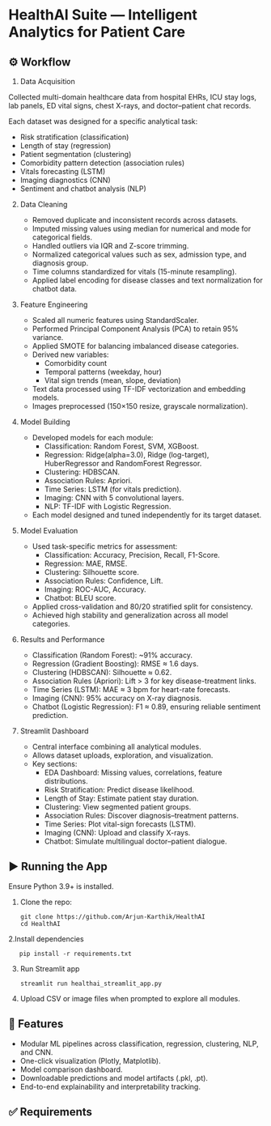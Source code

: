 # HealthAI Suite — Intelligent Analytics for Patient Care

## ⚙️ Workflow
1. Data Acquisition

Collected multi-domain healthcare data from hospital EHRs, ICU stay logs, lab panels, ED vital signs, chest X-rays, and doctor–patient chat records.

Each dataset was designed for a specific analytical task:

   - Risk stratification (classification)
   - Length of stay (regression)
   - Patient segmentation (clustering)
   - Comorbidity pattern detection (association rules)
   - Vitals forecasting (LSTM)
   - Imaging diagnostics (CNN)
   - Sentiment and chatbot analysis (NLP)

2. Data Cleaning

   - Removed duplicate and inconsistent records across datasets.
   - Imputed missing values using median for numerical and mode for categorical fields.
   - Handled outliers via IQR and Z-score trimming.
   - Normalized categorical values such as sex, admission type, and diagnosis group.
   - Time columns standardized for vitals (15-minute resampling).
   - Applied label encoding for disease classes and text normalization for chatbot data.

3. Feature Engineering

   - Scaled all numeric features using StandardScaler.
   - Performed Principal Component Analysis (PCA) to retain 95% variance.
   - Applied SMOTE for balancing imbalanced disease categories.
   - Derived new variables:
      - Comorbidity count
      - Temporal patterns (weekday, hour)
      - Vital sign trends (mean, slope, deviation)
   - Text data processed using TF-IDF vectorization and embedding models.
   - Images preprocessed (150×150 resize, grayscale normalization).

4. Model Building

   - Developed models for each module:
      - Classification: Random Forest, SVM, XGBoost.
      - Regression: Ridge(alpha=3.0), Ridge (log-target), HuberRegressor and RandomForest Regressor.
      - Clustering: HDBSCAN.
      - Association Rules: Apriori.
      - Time Series: LSTM (for vitals prediction).
      - Imaging: CNN with 5 convolutional layers.
      - NLP: TF-IDF with Logistic Regression.
   - Each model designed and tuned independently for its target dataset.
  
5. Model Evaluation

   - Used task-specific metrics for assessment:
      - Classification: Accuracy, Precision, Recall, F1-Score.
      - Regression: MAE, RMSE.
      - Clustering: Silhouette score.
      - Association Rules: Confidence, Lift.
      - Imaging: ROC-AUC, Accuracy.
      - Chatbot: BLEU score.
   - Applied cross-validation and 80/20 stratified split for consistency.
   - Achieved high stability and generalization across all model categories.
  
6. Results and Performance

   - Classification (Random Forest): ~91% accuracy.
   - Regression (Gradient Boosting): RMSE ≈ 1.6 days.
   - Clustering (HDBSCAN): Silhouette ≈ 0.62.
   - Association Rules (Apriori): Lift > 3 for key disease-treatment links.
   - Time Series (LSTM): MAE ≈ 3 bpm for heart-rate forecasts.
   - Imaging (CNN): 95% accuracy on X-ray diagnosis.
   - Chatbot (Logistic Regression): F1 ≈ 0.89, ensuring reliable sentiment prediction.
  
7. Streamlit Dashboard

   - Central interface combining all analytical modules.
   - Allows dataset uploads, exploration, and visualization.
   - Key sections:
      - EDA Dashboard: Missing values, correlations, feature distributions.
      - Risk Stratification: Predict disease likelihood.
      - Length of Stay: Estimate patient stay duration.
      - Clustering: View segmented patient groups.
      - Association Rules: Discover diagnosis–treatment patterns.
      - Time Series: Plot vital-sign forecasts (LSTM).
      - Imaging (CNN): Upload and classify X-rays.
      - Chatbot: Simulate multilingual doctor–patient dialogue.
    
## ▶️ Running the App

Ensure Python 3.9+ is installed.

1. Clone the repo:

       git clone https://github.com/Arjun-Karthik/HealthAI
       cd HealthAI

2.Install dependencies

       pip install -r requirements.txt

3. Run Streamlit app

       streamlit run healthai_streamlit_app.py

4. Upload CSV or image files when prompted to explore all modules.

## 🧩 Features

   - Modular ML pipelines across classification, regression, clustering, NLP, and CNN.
   - One-click visualization (Plotly, Matplotlib).
   - Model comparison dashboard.
   - Downloadable predictions and model artifacts (.pkl, .pt).
   - End-to-end explainability and interpretability tracking.

## ✅ Requirements

















